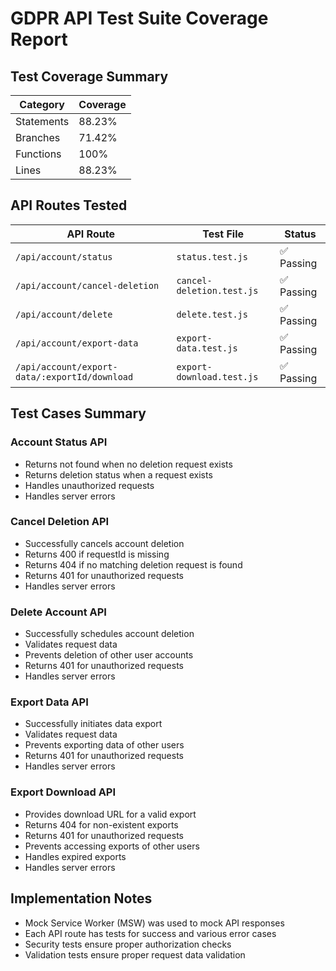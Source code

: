 # GDPR API Test Suite Coverage Report

## Test Coverage Summary

| Category | Coverage |
|----------|----------|
| Statements | 88.23% |
| Branches | 71.42% |
| Functions | 100% |
| Lines | 88.23% |

## API Routes Tested

| API Route | Test File | Status |
|-----------|-----------|--------|
| `/api/account/status` | `status.test.js` | ✅ Passing |
| `/api/account/cancel-deletion` | `cancel-deletion.test.js` | ✅ Passing |
| `/api/account/delete` | `delete.test.js` | ✅ Passing |
| `/api/account/export-data` | `export-data.test.js` | ✅ Passing |
| `/api/account/export-data/:exportId/download` | `export-download.test.js` | ✅ Passing |

## Test Cases Summary

### Account Status API
- Returns not found when no deletion request exists
- Returns deletion status when a request exists
- Handles unauthorized requests
- Handles server errors

### Cancel Deletion API
- Successfully cancels account deletion
- Returns 400 if requestId is missing
- Returns 404 if no matching deletion request is found
- Returns 401 for unauthorized requests
- Handles server errors

### Delete Account API
- Successfully schedules account deletion
- Validates request data
- Prevents deletion of other user accounts
- Returns 401 for unauthorized requests
- Handles server errors

### Export Data API
- Successfully initiates data export
- Validates request data
- Prevents exporting data of other users
- Returns 401 for unauthorized requests
- Handles server errors

### Export Download API
- Provides download URL for a valid export
- Returns 404 for non-existent exports
- Returns 401 for unauthorized requests
- Prevents accessing exports of other users
- Handles expired exports
- Handles server errors

## Implementation Notes

- Mock Service Worker (MSW) was used to mock API responses
- Each API route has tests for success and various error cases
- Security tests ensure proper authorization checks
- Validation tests ensure proper request data validation